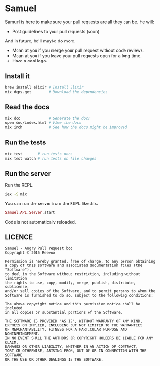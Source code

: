 Samuel
======

Samuel is here to make sure your pull requests are all they can be. He will:

* Post guidelines to your pull requests (soon)

And in future, he'll maybe do more.

* Moan at you if you merge your pull request without code reviews.
* Moan at you if you leave your pull requests open for a long time.
* Have a cool logo.


## Install it

```sh
brew install elixir # Install Elixir
mix deps.get        # Download the dependencies
```


## Read the docs

```sh
mix doc             # Generate the docs
open doc/index.html # View the docs
mix inch            # See how the docs might be improved
```


## Run the tests

```sh
mix test       # run tests once
mix test watch # run tests on file changes
```


## Run the server

Run the REPL.

```sh
iex -S mix
```

You can run the server from the REPL like this:

```elixir
Samuel.API.Server.start
```

Code is not automatically reloaded.


## LICENCE

```
Samuel - Angry Pull request bot
Copyright © 2015 Reevoo

Permission is hereby granted, free of charge, to any person obtaining
a copy of this software and associated documentation files (the "Software"),
to deal in the Software without restriction, including without limitation
the rights to use, copy, modify, merge, publish, distribute, sublicense,
and/or sell copies of the Software, and to permit persons to whom the
Software is furnished to do so, subject to the following conditions:

The above copyright notice and this permission notice shall be included
in all copies or substantial portions of the Software.

THE SOFTWARE IS PROVIDED "AS IS", WITHOUT WARRANTY OF ANY KIND,
EXPRESS OR IMPLIED, INCLUDING BUT NOT LIMITED TO THE WARRANTIES
OF MERCHANTABILITY, FITNESS FOR A PARTICULAR PURPOSE AND NONINFRINGEMENT.
IN NO EVENT SHALL THE AUTHORS OR COPYRIGHT HOLDERS BE LIABLE FOR ANY CLAIM,
DAMAGES OR OTHER LIABILITY, WHETHER IN AN ACTION OF CONTRACT,
TORT OR OTHERWISE, ARISING FROM, OUT OF OR IN CONNECTION WITH THE SOFTWARE
OR THE USE OR OTHER DEALINGS IN THE SOFTWARE.
```
